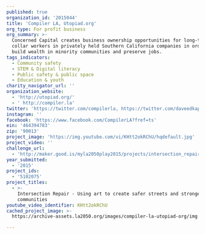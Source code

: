 ```yaml
---
published: true
organization_id: '2015044'
title: 'Compiler LA, Utopiad.org'
org_type: For profit business
org_summary: >-
  Concerned Capital creates business ownership opportunities for long-term blue
  collar workers in privately held Southern California companies in order to
  build wealth in minority communities and preserve jobs.
tags_indicators:
  - Community safety
  - STEM & Digital literacy
  - Public safety & public space
  - Education & youth
charity_navigator_url: ''
organization_website:
  - 'http://utopiad.org/'
  - ' http://compiler.la'
twitter: 'https://twitter.com/compilerla, https://twitter.com/daveedkapoor'
instagram: ''
facebook: 'https://www.facebook.com/CompilerLA?fref=ts'
ein: '464394783'
zip: '90013'
project_image: 'https://img.youtube.com/vi/KHtt2okRChU/hqdefault.jpg'
project_video: ''
challenge_url:
  - 'http://maker.good.is/myla2050play2015/projects/intersection_repair.html'
year_submitted:
  - '2015'
project_ids:
  - '5102075'
project_titles:
  - >-
    Intersection Repair - Using art to create safer streets and stronger
    communities
youtube_video_identifier: KHtt2okRChU
cached_project_image: >-
  https://archive-assets.la2050.org/images/compiler-la-utopiad-org/img.youtube.com/vi/KHtt2okRChU/hqdefault.jpg

---
```

